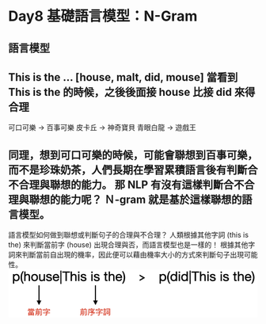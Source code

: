 # Day8 基礎語言模型：N-Gram
## 語言模型
This is the ... [house, malt, did, mouse]
當看到 **This is the** 的時候，之後後面接 **house** 比接 **did** 來得合理
---
可口可樂 -> 百事可樂
皮卡丘 -> 神奇寶貝
青眼白龍 -> 遊戲王

同理，想到可口可樂的時候，可能會聯想到百事可樂，而不是珍珠奶茶，人們長期在學習累積語言後有判斷合不合理與聯想的能力。
那 NLP 有沒有這樣判斷合不合理與聯想的能力呢？ 
Ｎ-gram 就是基於這樣聯想的語言模型。
---
語言模型如何做到聯想或判斷句子的合理與不合理？ 
人類根據其他字詞 (this is the) 來判斷當前字 (house) 出現合理與否，而語言模型也是一樣的！ 根據其他字詞來判斷當前自出現的機率，因此便可以藉由機率大小的方式來判斷句子出現可能性。
![](https://github.com/myps6415/NLP-marathon/blob/main/D08%20基礎語言模型%20N-Gram/1599033659390.png?raw=true)